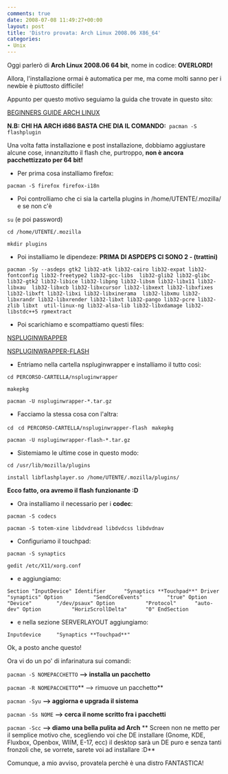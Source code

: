 ```yaml
---
comments: true
date: 2008-07-08 11:49:27+00:00
layout: post
title: 'Distro provata: Arch Linux 2008.06 X86_64'
categories:
- Unix
---
```


Oggi parlerò di **Arch Linux 2008.06 64 bit**, nome in codice: **OVERLORD!**

Allora, l'installazione ormai è automatica per me, ma come molti sanno per i newbie è piuttosto difficile!

Appunto per questo motivo seguiamo la guida che trovate in questo sito:

[BEGINNERS GUIDE ARCH LINUX](http://www.archlinux.it/wiki/index.php?title=Beginners_Guide_(Italiano)#DON.27T_PANIC.21)

**N.B: CHI HA ARCH i686 BASTA CHE DIA IL COMANDO:**` pacman -S flashplugin`

Una volta fatta installazione e post installazione, dobbiamo aggiustare alcune cose, innanzitutto il flash che, purtroppo, **non è ancora pacchettizzato per 64 bit!**



	
  * Per prima cosa installiamo firefox:


`pacman -S firefox firefox-i18n`



	
  * Poi controlliamo che ci sia la cartella plugins in /home/UTENTE/.mozilla/ e se non c'è


`su` (e poi password)

`cd /home/UTENTE/.mozilla`

`mkdir plugins`



	
  * Poi installiamo le dipendeze: **PRIMA DI ASPDEPS CI SONO 2 - (trattini)**


`pacman -Sy --asdeps gtk2 lib32-atk lib32-cairo lib32-expat lib32-fontconfig lib32-freetype2 lib32-gcc-libs 
lib32-glib2 lib32-glibc lib32-gtk2 lib32-libice lib32-libpng lib32-libsm lib32-libx11 lib32-libxau 
lib32-libxcb lib32-libxcursor lib32-libxext lib32-libxfixes lib32-libxft lib32-libxi lib32-libxinerama 
lib32-libxmu lib32-libxrandr lib32-libxrender lib32-libxt lib32-pango lib32-pcre lib32-zlib libxt 
util-linux-ng lib32-alsa-lib lib32-libxdamage lib32-libstdc++5 rpmextract`



	
  * Poi scarichiamo e scompattiamo questi files:


[NSPLUGINWRAPPER](http://aur.archlinux.org/packages/nspluginwrapper/nspluginwrapper.tar.gz)

[NSPLUGINWRAPPER-FLASH](http://aur.archlinux.org/packages/nspluginwrapper-flash/nspluginwrapper-flash.tar.gz)



	
  * Entriamo nella cartella nspluginwrapper e installiamo il tutto così:


`cd PERCORSO-CARTELLA/nspluginwrapper`

`makepkg`

`pacman -U nspluginwrapper-*.tar.gz`



	
  * Facciamo la stessa cosa con l'altra:


`cd`
`
cd PERCORSO-CARTELLA/nspluginwrapper-flash`
`
makepkg`

`pacman -U nspluginwrapper-flash-*.tar.gz`



	
  * Sistemiamo le ultime cose in questo modo:


`cd /usr/lib/mozilla/plugins`

`install libflashplayer.so /home/UTENTE/.mozilla/plugins/`

**Ecco fatto, ora avremo il flash funzionante :D**



	
  * Ora installiamo il necessario per i **codec**:


`pacman -S codecs`

`pacman -S totem-xine libdvdread libdvdcss libdvdnav`



	
  * Configuriamo il touchpad:


`pacman -S synaptics`

`gedit /etc/X11/xorg.conf`



	
  * e aggiungiamo:


`Section "InputDevice"
Identifier      "Synaptics **Touchpad**"
Driver          "synaptics"
Option          "SendCoreEvents"        "true"
Option          "Device"        "/dev/psaux"
Option          "Protocol"      "auto-dev"
Option          "HorizScrollDelta"      "0"
EndSection`



	
  * e nella sezione SERVERLAYOUT aggiungiamo:


`Inputdevice     "Synaptics **Touchpad**"`

Ok, a posto anche questo!

Ora vi do un po' di infarinatura sui comandi:

`pacman -S NOMEPACCHETTO` **--> installa un pacchetto**

`pacman -R NOMEPACCHETTO`** --> rimuove un pacchetto**

`pacman -Syu` **--> aggiorna e upgrada il sistema**

`pacman -Ss NOME` **--> cerca il nome scritto fra i pacchetti**

`pacman -Scc` **--> diamo una bella pulita ad Arch**
**
Screen non ne metto per il semplice motivo che, scegliendo voi che DE installare (Gnome, KDE, Fluxbox, Openbox, WIIM, E-17, ecc) il desktop sarà un DE puro e senza tanti fronzoli che, se vorrete, sarete voi ad installare :D**

Comunque, a mio avviso, provatela perchè è una distro FANTASTICA!
